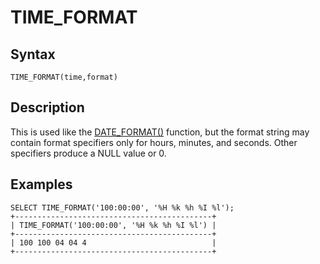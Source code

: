 
# TIME_FORMAT

## Syntax


```
TIME_FORMAT(time,format)
```

## Description


This is used like the [DATE_FORMAT()](date_format.md) function, but the format string
may contain format specifiers only for hours, minutes, and seconds.
Other specifiers produce a NULL value or 0.


## Examples


```
SELECT TIME_FORMAT('100:00:00', '%H %k %h %I %l');
+--------------------------------------------+
| TIME_FORMAT('100:00:00', '%H %k %h %I %l') |
+--------------------------------------------+
| 100 100 04 04 4                            |
+--------------------------------------------+
```
